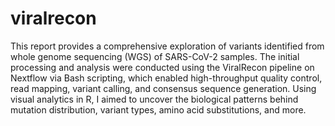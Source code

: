 # viralrecon
This report provides a comprehensive exploration of variants identified from whole genome sequencing (WGS) of SARS-CoV-2 samples. The initial processing and analysis were conducted using the ViralRecon pipeline on Nextflow via Bash scripting, which enabled high-throughput quality control, read mapping, variant calling, and consensus sequence generation. Using visual analytics in R, I aimed to uncover the biological patterns behind mutation distribution, variant types, amino acid substitutions, and more.
